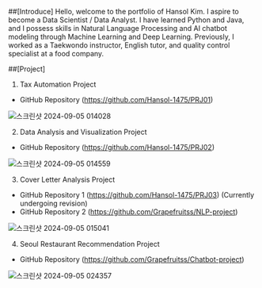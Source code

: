 ##[Introduce]
Hello, welcome to the portfolio of Hansol Kim.
I aspire to become a Data Scientist / Data Analyst.
I have learned Python and Java, and I possess skills in Natural Language Processing and AI chatbot modeling through Machine Learning and Deep Learning.
Previously, I worked as a Taekwondo instructor, English tutor, and quality control specialist at a food company.

##[Project]
1. Tax Automation Project
 - GitHub Repository (https://github.com/Hansol-1475/PRJ01)

![스크린샷 2024-09-05 014028](https://github.com/user-attachments/assets/7d3ca08d-5f64-4387-995b-4ab79789c5ae)

2. Data Analysis and Visualization Project
 - GitHub Repository (https://github.com/Hansol-1475/PRJ02)

![스크린샷 2024-09-05 014559](https://github.com/user-attachments/assets/6ea3f41f-dac0-47e5-a3be-187ca0341f06)

3. Cover Letter Analysis Project
 - GitHub Repository 1 (https://github.com/Hansol-1475/PRJ03) (Currently undergoing revision)
 - GitHub Repository 2 (https://github.com/Grapefruitss/NLP-project)

![스크린샷 2024-09-05 015041](https://github.com/user-attachments/assets/30059a07-79f5-488a-9437-943c126795d2)

4. Seoul Restaurant Recommendation Project
 - GitHub Repository (https://github.com/Grapefruitss/Chatbot-project)

![스크린샷 2024-09-05 024357](https://github.com/user-attachments/assets/6d376a63-c94e-4eca-9ea9-e391e74a1b35)
